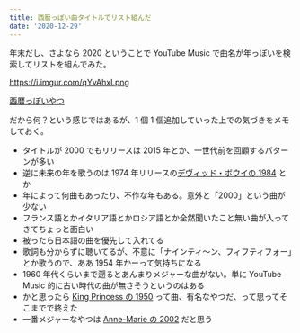 ```yaml
---
title: 西暦っぽい曲タイトルでリスト組んだ
date: '2020-12-29'
---
```


年末だし、さよなら 2020 ということで YouTube Music で曲名が年っぽいを検索してリストを組んでみた。

https://i.imgur.com/qYvAhxI.png

[西暦っぽいやつ](https://music.youtube.com/playlist?list=PLjcMUWCqA2_H5ax3wkwX3-iKVZ8Zm2NwN)

だから何？という感じではあるが、1 個 1 個追加していった上での気づきをメモしておく。

- タイトルが 2000 でもリリースは 2015 年とか、一世代前を回顧するパターンが多い
- 逆に未来の年を歌うのは 1974 年リリースの[デヴィッド・ボウイの 1984](https://music.youtube.com/watch?v=x2xfpMMQIJ8) とか
- 年によって何曲もあったり、不作な年もある。意外と「2000」という曲が少ない
- フランス語とかイタリア語とかロシア語とか全然聞いたこと無い曲が入ってきてちょっと面白い
- 被ったら日本語の曲を優先して入れてる
- 歌詞も分からずに聴いてるが、不意に「ナインティ〜ン、フィフティフォー」とか歌うので、ああ 1954 年かーって気持ちになる
- 1960 年代くらいまで遡るとあんまりメジャーな曲がない。単に YouTube Music 的に古い時代の曲が無さそうというのはある
- かと思ったら [King Princess の 1950](https://music.youtube.com/watch?v=BBBN6yUcef0) って曲、有名なやつだ、って思ってそこまでで終えた
- 一番メジャーなやつは [Anne-Marie の 2002](https://music.youtube.com/watch?v=ee2mcqcGL_c) だと思う
